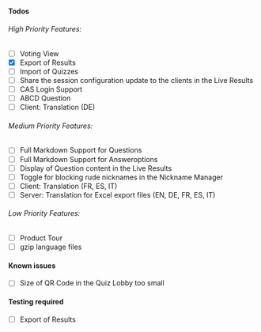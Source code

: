 #### Todos
###### High Priority Features:
- [ ] Voting View
- [x] Export of Results
- [ ] Import of Quizzes
- [ ] Share the session configuration update to the clients in the Live Results
- [ ] CAS Login Support
- [ ] ABCD Question
- [ ] Client: Translation (DE)

###### Medium Priority Features:
- [ ] Full Markdown Support for Questions
- [ ] Full Markdown Support for Answeroptions
- [ ] Display of Question content in the Live Results
- [ ] Toggle for blocking rude nicknames in the Nickname Manager
- [ ] Client: Translation (FR, ES, IT)
- [ ] Server: Translation for Excel export files (EN, DE, FR, ES, IT)

###### Low Priority Features:
- [ ] Product Tour
- [ ] gzip language files

#### Known issues
- [ ] Size of QR Code in the Quiz Lobby too small

#### Testing required
- [ ] Export of Results